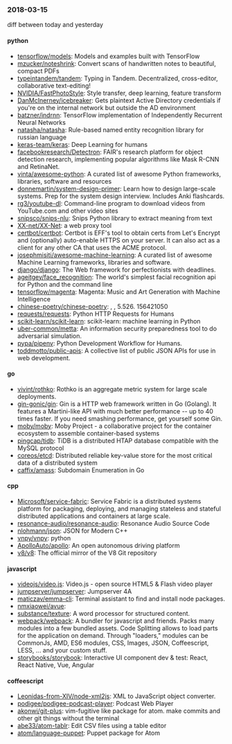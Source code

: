 ### 2018-03-15
diff between today and yesterday

#### python
* [tensorflow/models](https://github.com/tensorflow/models): Models and examples built with TensorFlow
* [mzucker/noteshrink](https://github.com/mzucker/noteshrink): Convert scans of handwritten notes to beautiful, compact PDFs
* [typeintandem/tandem](https://github.com/typeintandem/tandem): Typing in Tandem. Decentralized, cross-editor, collaborative text-editing!
* [NVIDIA/FastPhotoStyle](https://github.com/NVIDIA/FastPhotoStyle): Style transfer, deep learning, feature transform
* [DanMcInerney/icebreaker](https://github.com/DanMcInerney/icebreaker): Gets plaintext Active Directory credentials if you're on the internal network but outside the AD environment
* [batzner/indrnn](https://github.com/batzner/indrnn): TensorFlow implementation of Independently Recurrent Neural Networks
* [natasha/natasha](https://github.com/natasha/natasha): Rule-based named entity recognition library for russian language
* [keras-team/keras](https://github.com/keras-team/keras): Deep Learning for humans
* [facebookresearch/Detectron](https://github.com/facebookresearch/Detectron): FAIR's research platform for object detection research, implementing popular algorithms like Mask R-CNN and RetinaNet.
* [vinta/awesome-python](https://github.com/vinta/awesome-python): A curated list of awesome Python frameworks, libraries, software and resources
* [donnemartin/system-design-primer](https://github.com/donnemartin/system-design-primer): Learn how to design large-scale systems. Prep for the system design interview. Includes Anki flashcards.
* [rg3/youtube-dl](https://github.com/rg3/youtube-dl): Command-line program to download videos from YouTube.com and other video sites
* [snipsco/snips-nlu](https://github.com/snipsco/snips-nlu): Snips Python library to extract meaning from text
* [XX-net/XX-Net](https://github.com/XX-net/XX-Net): a web proxy tool
* [certbot/certbot](https://github.com/certbot/certbot): Certbot is EFF's tool to obtain certs from Let's Encrypt and (optionally) auto-enable HTTPS on your server. It can also act as a client for any other CA that uses the ACME protocol.
* [josephmisiti/awesome-machine-learning](https://github.com/josephmisiti/awesome-machine-learning): A curated list of awesome Machine Learning frameworks, libraries and software.
* [django/django](https://github.com/django/django): The Web framework for perfectionists with deadlines.
* [ageitgey/face_recognition](https://github.com/ageitgey/face_recognition): The world's simplest facial recognition api for Python and the command line
* [tensorflow/magenta](https://github.com/tensorflow/magenta): Magenta: Music and Art Generation with Machine Intelligence
* [chinese-poetry/chinese-poetry](https://github.com/chinese-poetry/chinese-poetry): , , 5.526. 156421050
* [requests/requests](https://github.com/requests/requests): Python HTTP Requests for Humans 
* [scikit-learn/scikit-learn](https://github.com/scikit-learn/scikit-learn): scikit-learn: machine learning in Python
* [uber-common/metta](https://github.com/uber-common/metta): An information security preparedness tool to do adversarial simulation.
* [pypa/pipenv](https://github.com/pypa/pipenv): Python Development Workflow for Humans.
* [toddmotto/public-apis](https://github.com/toddmotto/public-apis): A collective list of public JSON APIs for use in web development.

#### go
* [vivint/rothko](https://github.com/vivint/rothko): Rothko is an aggregate metric system for large scale deployments.
* [gin-gonic/gin](https://github.com/gin-gonic/gin): Gin is a HTTP web framework written in Go (Golang). It features a Martini-like API with much better performance -- up to 40 times faster. If you need smashing performance, get yourself some Gin.
* [moby/moby](https://github.com/moby/moby): Moby Project - a collaborative project for the container ecosystem to assemble container-based systems
* [pingcap/tidb](https://github.com/pingcap/tidb): TiDB is a distributed HTAP database compatible with the MySQL protocol
* [coreos/etcd](https://github.com/coreos/etcd): Distributed reliable key-value store for the most critical data of a distributed system
* [caffix/amass](https://github.com/caffix/amass): Subdomain Enumeration in Go

#### cpp
* [Microsoft/service-fabric](https://github.com/Microsoft/service-fabric): Service Fabric is a distributed systems platform for packaging, deploying, and managing stateless and stateful distributed applications and containers at large scale.
* [resonance-audio/resonance-audio](https://github.com/resonance-audio/resonance-audio): Resonance Audio Source Code
* [nlohmann/json](https://github.com/nlohmann/json): JSON for Modern C++
* [vnpy/vnpy](https://github.com/vnpy/vnpy): python
* [ApolloAuto/apollo](https://github.com/ApolloAuto/apollo): An open autonomous driving platform
* [v8/v8](https://github.com/v8/v8): The official mirror of the V8 Git repository

#### javascript
* [videojs/video.js](https://github.com/videojs/video.js): Video.js - open source HTML5 & Flash video player
* [jumpserver/jumpserver](https://github.com/jumpserver/jumpserver): Jumpserver 4A 
* [maticzav/emma-cli](https://github.com/maticzav/emma-cli):  Terminal assistant to find and install node packages.
* [nmxiaowei/avue](https://github.com/nmxiaowei/avue): 
* [substance/texture](https://github.com/substance/texture): A word processor for structured content.
* [webpack/webpack](https://github.com/webpack/webpack): A bundler for javascript and friends. Packs many modules into a few bundled assets. Code Splitting allows to load parts for the application on demand. Through "loaders," modules can be CommonJs, AMD, ES6 modules, CSS, Images, JSON, Coffeescript, LESS, ... and your custom stuff.
* [storybooks/storybook](https://github.com/storybooks/storybook): Interactive UI component dev & test: React, React Native, Vue, Angular

#### coffeescript
* [Leonidas-from-XIV/node-xml2js](https://github.com/Leonidas-from-XIV/node-xml2js): XML to JavaScript object converter.
* [podigee/podigee-podcast-player](https://github.com/podigee/podigee-podcast-player): Podcast Web Player
* [akonwi/git-plus](https://github.com/akonwi/git-plus): vim-fugitive like package for atom. make commits and other git things without the terminal
* [abe33/atom-tablr](https://github.com/abe33/atom-tablr): Edit CSV files using a table editor
* [atom/language-puppet](https://github.com/atom/language-puppet): Puppet package for Atom
